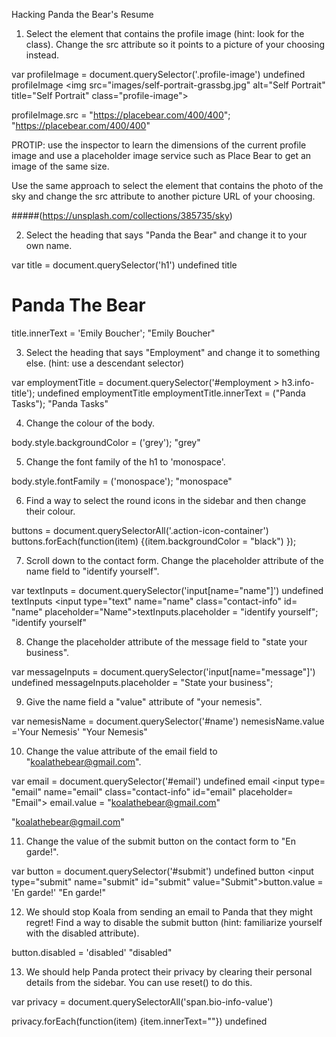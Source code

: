 Hacking Panda the Bear's Resume

1. Select the element that contains the profile image (hint: look for the class). Change the src attribute so it points to a picture of your choosing instead.

var profileImage = document.querySelector('.profile-image')
undefined
profileImage
<img src=​"images/​self-portrait-grassbg.jpg" alt=​"Self Portrait" title=​"Self Portrait" class=​"profile-image">​

profileImage.src = "https://placebear.com/400/400";
"https://placebear.com/400/400"


PROTIP: use the inspector to learn the dimensions of the current profile image and use a placeholder image service such as Place Bear to get an image of the same size.

Use the same approach to select the element that contains the photo of the sky and change the src attribute to another picture URL of your choosing.

#####(https://unsplash.com/collections/385735/sky)

2. Select the heading that says "Panda the Bear" and change it to your own name.

var title = document.querySelector('h1')
undefined
title
<h1 class=​"highlight">​Panda The Bear​</h1>​
title.innerText = 'Emily Boucher';
"Emily Boucher"


3. Select the heading that says "Employment" and change it to something else. (hint: use a descendant selector)

var employmentTitle = document.querySelector('#employment > h3.info-title');
undefined
employmentTitle
employmentTitle.innerText = ("Panda Tasks");
"Panda Tasks"

4. Change the colour of the body.

body.style.backgroundColor = ('grey');
"grey"

5. Change the font family of the h1 to 'monospace'.

body.style.fontFamily  = ('monospace');
"monospace"

6. Find a way to select the round icons in the sidebar and then change their colour.


buttons = document.querySelectorAll('.action-icon-container')
buttons.forEach(function(item) {(item.backgroundColor = "black") });

7. Scroll down to the contact form. Change the placeholder attribute of the name field to "identify yourself".

var textInputs = document.querySelector('input[name="name"]')
undefined
textInputs
<input type=​"text" name=​"name" class=​"contact-info" id=​"name" placeholder=​"Name">​
textInputs.placeholder = "identify yourself";
"identify yourself"


8. Change the placeholder attribute of the message field to "state your business".

var messageInputs = document.querySelector('input[name="message"]')
undefined
messageInputs.placeholder = "State your business";


9. Give the name field a "value" attribute of "your nemesis".

var nemesisName = document.querySelector('#name')
nemesisName.value ='Your Nemesis'
"Your Nemesis"


10. Change the value attribute of the email field to "koalathebear@gmail.com".

var email = document.querySelector('#email')
undefined
email
<input type=​"email" name=​"email" class=​"contact-info" id=​"email" placeholder=​"Email">​
email.value = "koalathebear@gmail.com"

"koalathebear@gmail.com"



11. Change the value of the submit button on the contact form to "En garde!".

var button = document.querySelector('#submit')
undefined
button
<input type=​"submit" name=​"submit" id=​"submit" value=​"Submit">​
button.value = 'En garde!'
"En garde!"


12. We should stop Koala from sending an email to Panda that they might regret! Find a way to disable the submit button (hint: familiarize yourself with the disabled attribute).

button.disabled = 'disabled'
"disabled"

13. We should help Panda protect their privacy by clearing their personal details from the sidebar. You can use reset() to do this.

var privacy = document.querySelectorAll('span.bio-info-value')

privacy.forEach(function(item) {item.innerText=""})
undefined

